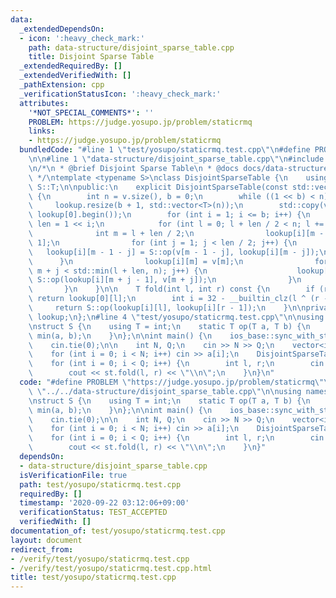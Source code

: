 ```yaml
---
data:
  _extendedDependsOn:
  - icon: ':heavy_check_mark:'
    path: data-structure/disjoint_sparse_table.cpp
    title: Disjoint Sparse Table
  _extendedRequiredBy: []
  _extendedVerifiedWith: []
  _pathExtension: cpp
  _verificationStatusIcon: ':heavy_check_mark:'
  attributes:
    '*NOT_SPECIAL_COMMENTS*': ''
    PROBLEM: https://judge.yosupo.jp/problem/staticrmq
    links:
    - https://judge.yosupo.jp/problem/staticrmq
  bundledCode: "#line 1 \"test/yosupo/staticrmq.test.cpp\"\n#define PROBLEM \"https://judge.yosupo.jp/problem/staticrmq\"\
    \n\n#line 1 \"data-structure/disjoint_sparse_table.cpp\"\n#include <bits/stdc++.h>\n\
    \n/*\n * @brief Disjoint Sparse Table\n * @docs docs/data-structure/disjoint_sparse_table.md\n\
    \ */\ntemplate <typename S>\nclass DisjointSparseTable {\n    using T = typename\
    \ S::T;\n\npublic:\n    explicit DisjointSparseTable(const std::vector<T>& v)\
    \ {\n        int n = v.size(), b = 0;\n        while ((1 << b) < n) b++;\n   \
    \     lookup.resize(b + 1, std::vector<T>(n));\n        std::copy(v.begin(), v.end(),\
    \ lookup[0].begin());\n        for (int i = 1; i <= b; i++) {\n            int\
    \ len = 1 << i;\n            for (int l = 0; l + len / 2 < n; l += len) {\n  \
    \              int m = l + len / 2;\n                lookup[i][m - 1] = v[m -\
    \ 1];\n                for (int j = 1; j < len / 2; j++) {\n                 \
    \   lookup[i][m - 1 - j] = S::op(v[m - 1 - j], lookup[i][m - j]);\n          \
    \      }\n                lookup[i][m] = v[m];\n                for (int j = 1;\
    \ m + j < std::min(l + len, n); j++) {\n                    lookup[i][m + j] =\
    \ S::op(lookup[i][m + j - 1], v[m + j]);\n                }\n            }\n \
    \       }\n    }\n\n    T fold(int l, int r) const {\n        if (r - l == 1)\
    \ return lookup[0][l];\n        int i = 32 - __builtin_clz(l ^ (r - 1));\n   \
    \     return S::op(lookup[i][l], lookup[i][r - 1]);\n    }\n\nprivate:\n    std::vector<std::vector<T>>\
    \ lookup;\n};\n#line 4 \"test/yosupo/staticrmq.test.cpp\"\n\nusing namespace std;\n\
    \nstruct S {\n    using T = int;\n    static T op(T a, T b) {\n        return\
    \ min(a, b);\n    }\n};\n\nint main() {\n    ios_base::sync_with_stdio(false);\n\
    \    cin.tie(0);\n\n    int N, Q;\n    cin >> N >> Q;\n    vector<int> a(N);\n\
    \    for (int i = 0; i < N; i++) cin >> a[i];\n    DisjointSparseTable<S> st(a);\n\
    \    for (int i = 0; i < Q; i++) {\n        int l, r;\n        cin >> l >> r;\n\
    \        cout << st.fold(l, r) << \"\\n\";\n    }\n}\n"
  code: "#define PROBLEM \"https://judge.yosupo.jp/problem/staticrmq\"\n\n#include\
    \ \"../../data-structure/disjoint_sparse_table.cpp\"\n\nusing namespace std;\n\
    \nstruct S {\n    using T = int;\n    static T op(T a, T b) {\n        return\
    \ min(a, b);\n    }\n};\n\nint main() {\n    ios_base::sync_with_stdio(false);\n\
    \    cin.tie(0);\n\n    int N, Q;\n    cin >> N >> Q;\n    vector<int> a(N);\n\
    \    for (int i = 0; i < N; i++) cin >> a[i];\n    DisjointSparseTable<S> st(a);\n\
    \    for (int i = 0; i < Q; i++) {\n        int l, r;\n        cin >> l >> r;\n\
    \        cout << st.fold(l, r) << \"\\n\";\n    }\n}"
  dependsOn:
  - data-structure/disjoint_sparse_table.cpp
  isVerificationFile: true
  path: test/yosupo/staticrmq.test.cpp
  requiredBy: []
  timestamp: '2020-09-22 03:12:06+09:00'
  verificationStatus: TEST_ACCEPTED
  verifiedWith: []
documentation_of: test/yosupo/staticrmq.test.cpp
layout: document
redirect_from:
- /verify/test/yosupo/staticrmq.test.cpp
- /verify/test/yosupo/staticrmq.test.cpp.html
title: test/yosupo/staticrmq.test.cpp
---
```

